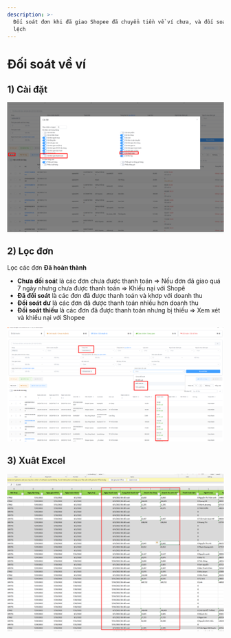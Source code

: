 ```yaml
---
description: >-
  Đối soát đơn khi đã giao Shopee đã chuyển tiền về ví chưa, và đối soát sai
  lệch
---
```


# Đối soát về ví

## 1) Cài đặt

![](<../../.gitbook/assets/image (18).png>)

## 2) Lọc đơn

Lọc các đơn **Đã hoàn thành**

* **Chưa đối soá**t là các đơn chưa được thanh toán => Nếu đơn đã giao quá 7 ngày nhưng chưa được thanh toán => Khiếu nại với Shopê
* **Đã đối soát** là các đơn đã được thanh toán và khơp với doanh thu
* **Đối soát dư** là các đơn đã được thanh toán nhiều hơn doanh thu
* **Đối soát thiếu** là các đơn đã được thanh toán nhưng bị thiếu => Xem xét và khiếu nại với Shopee

![](<../../.gitbook/assets/image (8) (1) (1).png>)

## 3) Xuât Excel

![](<../../.gitbook/assets/image (15).png>)
